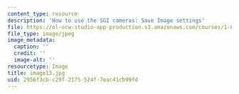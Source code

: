 ```yaml
---
content_type: resource
description: 'How to use the SGI cameras: Save Image settings'
file: https://ol-ocw-studio-app-production.s3.amazonaws.com/courses/1-012-introduction-to-civil-engineering-design-spring-2002/2956f3cbc29f2175524f7eac41cb99fd_image13.jpg
file_type: image/jpeg
image_metadata:
  caption: ''
  credit: ''
  image-alt: ''
resourcetype: Image
title: image13.jpg
uid: 2956f3cb-c29f-2175-524f-7eac41cb99fd
---
```


